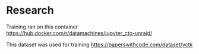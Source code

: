 # Research
Training ran on this container
https://hub.docker.com/r/datamachines/jupyter_cto-unraid/

This dataset was used for training
https://paperswithcode.com/dataset/vctk
